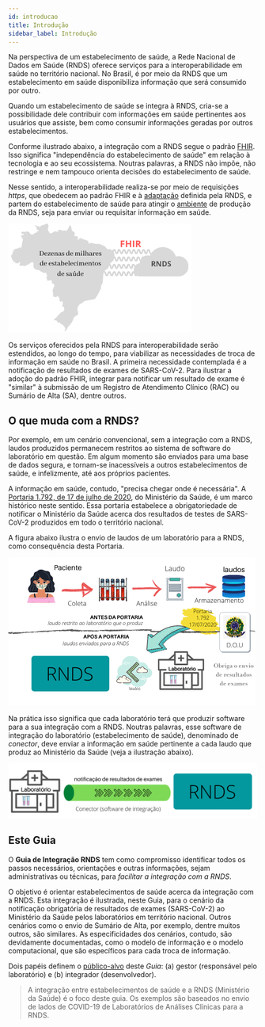 ```yaml
---
id: introducao
title: Introdução
sidebar_label: Introdução
---
```


Na perspectiva de um estabelecimento de saúde, a Rede Nacional de Dados em Saúde (RNDS) oferece serviços
para a interoperabilidade em saúde no território nacional. No Brasil, é por meio da RNDS que um estabelecimento em saúde disponibiliza informação que será consumido por outro.

Quando um estabelecimento de saúde se integra à RNDS, cria-se a possibilidade dele contribuir com informações em saúde pertinentes aos usuários que assiste,
bem como consumir informações geradas por outros estabelecimentos.

Conforme ilustrado abaixo, a integração com a RNDS segue o padrão [FHIR](./glossario#fhir). Isso significa "independência do estabelecimento de saúde" em relação à tecnologia e ao seu ecossistema. Noutras palavras, a RNDS não impõe, não restringe e nem tampouco orienta decisões do estabelecimento de saúde.

Nesse sentido, a interoperabilidade realiza-se por meio de requisições _https_, que obedecem ao padrão FHIR e à [adaptação](./rnds/definicoes) definida pela RNDS, e partem do estabelecimento de saúde para atingir o [ambiente](./rnds/ambientes) de produção da RNDS, seja para enviar ou requisitar informação em saúde.

![interoperabilidade](../static/img/rnds-brasil.png)

Os serviços oferecidos pela RNDS para interoperabilidade serão estendidos, ao longo do tempo, para viabilizar as necessidades de troca de informação em saúde no Brasil. A primeira necessidade contemplada é a notificação de resultados de exames de SARS-CoV-2. Para ilustrar a adoção do padrão FHIR, integrar para notificar um resultado de exame é "similar" à submissão de um Registro de Atendimento Clínico (RAC) ou Sumário de Alta (SA), dentre outros.

## O que muda com a RNDS?

Por exemplo, em um cenário convencional, sem a integração com a RNDS, laudos produzidos permanecem restritos ao sistema de software do laboratório em questão.
Em algum momento são enviados para uma base de dados segura, e tornam-se inacessíveis a outros estabelecimentos de saúde, e infelizmente, até aos próprios pacientes.

A informação em saúde, contudo, "precisa chegar onde é necessária". A [Portaria 1.792, de 17 de julho de 2020](https://www.in.gov.br/en/web/dou/-/portaria-n-1.792-de-17-de-julho-de-2020-267730859), do Ministério da Saúde,
é um marco histórico neste sentido. Essa portaria estabelece a obrigatoriedade de notificar o Ministério da Saúde acerca dos resultados de testes de SARS-CoV-2 produzidos em todo o território nacional.

A figura abaixo ilustra o envio de laudos de um laboratório para a RNDS, como consequência desta Portaria.

![img](../static/img/laboratorio.png)

Na prática isso significa que cada laboratório terá que produzir software para a sua integração com a RNDS. Noutras palavras, esse software de integração do laboratório (estabelecimento de saúde), denominado de _conector_, deve enviar a informação em saúde pertinente a cada laudo que produz ao Ministério da Saúde (veja a ilustração abaixo).

![img](../static/img/pratica.png)

## Este Guia

O **Guia de Integração RNDS** tem como compromisso identificar todos
os passos necessários, orientações e outras informações, sejam administrativas ou técnicas, para _facilitar a integração com a RNDS_.

O objetivo é orientar estabelecimentos de saúde acerca da integração com a RNDS. Esta integração é ilustrada, neste Guia, para o cenário da notificação obrigatória de resultados de exames (SARS-CoV-2) ao Ministério da Saúde pelos laboratórios em território nacional. Outros cenários como o envio de Sumário de Alta, por exemplo, dentre muitos outros, são similares. As especificidades dos cenários, contudo, são devidamente documentadas, como o modelo de informação e o modelo computacional, que são específicos para cada troca de informação.

Dois papéis definem o [público-alvo](./publico-alvo/publico-alvo) deste _Guia_: (a) gestor (responsável pelo laboratório) e (b) integrador (desenvolvedor).

> A integração entre estabelecimentos de saúde e a RNDS (Ministério da Saúde) é o foco deste guia. Os exemplos são baseados no envio de lados de COVID-19 de Laboratórios de Análises Clínicas para a RNDS.
